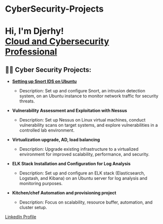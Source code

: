 # CyberSecurity-Projects
<h1>Hi, I'm Djerhy! <br/><a href="https://github.com/your-github-jbdjerhy">Cloud and Cybersecurity Professional</a></h1>

<h2>👨‍💻 Cyber Security Projects:</h2>

- [<b>Setting up Snort IDS on Ubuntu</b>](https://github.com/jbdjerhy/Snort)
  - Description: Set up and configure Snort, an intrusion detection system, on an Ubuntu instance to monitor network traffic for security threats.
  
- <b>Vulnerability Assessment and Exploitation with Nessus</b>
  - Description: Set up Nessus on Linux virtual machines, conduct vulnerability scans on target systems, and explore vulnerabilities in a controlled lab environment.
  
- <b>Virtualization upgrade, AD, load balancing</b>
  - Description: Upgrade existing infrastructure to a virtualized environment for improved scalability, performance, and security.
  
- <b>ELK Stack Installation and Configuration for Log Analysis</b>
  - Description: Set up and configure an ELK stack (Elasticsearch, Logstash, and Kibana) on an Ubuntu server for log analysis and monitoring purposes.
  
- <b>Kitchen/chef Automation and provisioning project</b>
  - Description: Focus on scalability, resource buffer, automation, and cluster setup.

[LinkedIn Profile](https://www.linkedin.com/in/djerhyjnbaptiste/)
